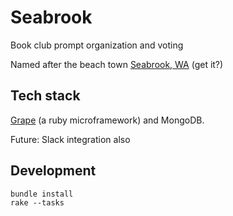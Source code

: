 # Seabrook

Book club prompt organization and voting

Named after the beach town [Seabrook, WA](https://www.google.com/maps/place/Seabrook,+WA/@47.1978284,-124.2015807,16z/data=!4m5!3m4!1s0x54920d9c7ab3e9fb:0xc7ec646742447dcf!8m2!3d47.1955483!4d-124.1963636a) (get it?)

## Tech stack
[Grape](https://github.com/ruby-grape/grape) (a ruby microframework) and MongoDB.

Future: Slack integration also

## Development
```
bundle install
rake --tasks
```
